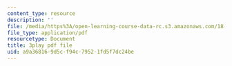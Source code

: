 ```yaml
---
content_type: resource
description: ''
file: /media/https%3A/open-learning-course-data-rc.s3.amazonaws.com/18-086-mathematical-methods-for-engineers-ii-spring-2006/a9a368169d5cf94c79521fd5f7dc24be_iVUsEwSg-lw.pdf
file_type: application/pdf
resourcetype: Document
title: 3play pdf file
uid: a9a36816-9d5c-f94c-7952-1fd5f7dc24be
---
```

